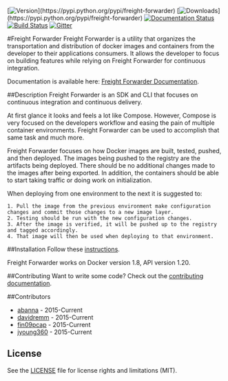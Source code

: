 [![Version](https://img.shields.io/pypi/v/freight-forwarder.svg?)](https://pypi.python.org/pypi/freight-forwarder)
[![Downloads](https://img.shields.io/pypi/dm/freight-forwarder.svg?)](https://pypi.python.org/pypi/freight-forwarder)
[![Documentation Status](https://readthedocs.org/projects/freight-forwarder/badge/?version=latest)](http://freight-forwarder.readthedocs.org/en/latest/?badge=latest)
[![Build Status](https://travis-ci.org/TuneOSS/freight_forwarder.svg?branch=master)](https://travis-ci.org/TuneOSS/freight_forwarder)
[![Gitter](https://badges.gitter.im/TuneOSS/freight_forwarder.svg)](https://gitter.im/TuneOSS/freight_forwarder?utm_source=badge&utm_medium=badge&utm_campaign=pr-badge)

#Freight Forwarder
Freight Forwarder is a utility that organizes the transportation and distribution of docker images and containers from 
the developer to their applications consumers. It allows the developer to focus on building features while relying on 
Freight Forwarder for continuous integration.

Documentation is available here: [Freight Forwarder Documentation](http://freight-forwarder.readthedocs.org/en/latest).

##Description
Freight Forwarder is an SDK and CLI that focuses on continuous integration and continuous delivery.

At first glance it looks and feels a lot like Compose. However, Compose is very focused on the developers workflow and 
easing the pain of multiple container environments. Freight Forwarder can be used to accomplish that same task and much more. 

Freight Forwarder focuses on how Docker images are built, tested, pushed, and then deployed. The images being pushed to the registry 
are the artifacts being deployed. There should be no additional changes made to the images after being exported. In addition, 
the containers should be able to start taking traffic or doing work on initialization.

When deploying from one environment to the next it is suggested to:

    1. Pull the image from the previous environment make configuration changes and commit those changes to a new image layer.
    2. Testing should be run with the new configuration changes.
    3. After the image is verified, it will be pushed up to the registry and tagged accordingly.
    4. That image will then be used when deploying to that environment.

##Installation
Follow these [instructions](http://freight-forwarder.readthedocs.org/en/latest/introduction/install.html).

Freight Forwarder works on Docker version 1.8, API version 1.20.

##Contributing
Want to write some code? Check out the [contributing documentation](http://freight-forwarder.readthedocs.org/en/latest/contributing/overview.html).

##Contributors
* [abanna](http://github.com/abanna) - 2015-Current
* [davidremm](http://github.com/davidremm) - 2015-Current
* [fin09pcap](http://github.com/fin09pcap) - 2015-Current
* [jyoung360](http://github.com/jyoung360) - 2015-Current

## License
See the [LICENSE](LICENSE.md) file for license rights and limitations (MIT).
